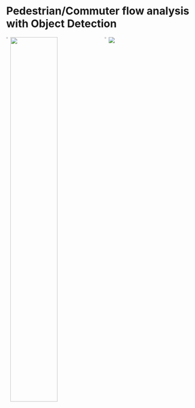 #      Pedestrian/Commuter flow analysis with Object Detection

    
    
    
<img src="https://raw.githubusercontent.com/deeprajbasu/PedestrianFlowAnalysis/master/1.gif" align="middle" >   
<img src="https://raw.githubusercontent.com/deeprajbasu/PedestrianFlowAnalysis/master/4.gif" style="float: left; width: 2%; margin-right: .1%; margin-bottom: 0%;">

<img src="https://raw.githubusercontent.com/deeprajbasu/PedestrianFlowAnalysis/master/2.gif" style="float: left; width: 50%; margin-right: .1%; margin-bottom: 0%;">
<img src="https://raw.githubusercontent.com/deeprajbasu/PedestrianFlowAnalysis/master/3.gif" style="float: left; width: 2%; margin-right: .1%; margin-bottom: 0%;">
